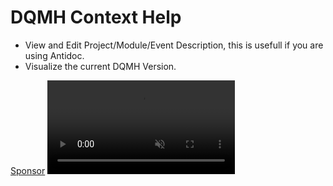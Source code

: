  
<!DOCTYPE html>
<html>
  <script async defer src="https://buttons.github.io/buttons.js"></script>
  
<body>

<h1>DQMH Context Help</h1>
<p>
  <ul>
  <li>View and Edit Project/Module/Event Description, this is usefull if you are using Antidoc.</li>
  <li>Visualize the current DQMH Version.</li>
</ul>
</p>
<a class="github-button" href="https://github.com/sponsors/buttons" data-icon="octicon-heart" aria-label="Sponsor @buttons on GitHub">Sponsor</a>
  <video src="https://github.com/PantherLAB/PantherDashboard/assets/5545396/35cb2808-8ce5-4388-a6df-b36b46f57357" controls="controls" muted="muted" class="d-block rounded-bottom-2 width-fit" style="max-height:640px;">


</body>
</html>





